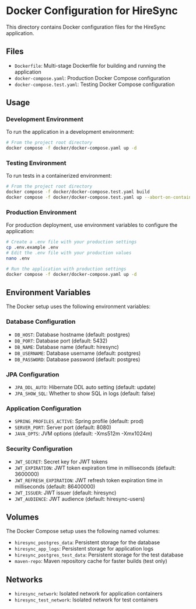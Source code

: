 # Docker Configuration for HireSync

This directory contains Docker configuration files for the HireSync application.

## Files

- `Dockerfile`: Multi-stage Dockerfile for building and running the application
- `docker-compose.yaml`: Production Docker Compose configuration
- `docker-compose.test.yaml`: Testing Docker Compose configuration

## Usage

### Development Environment

To run the application in a development environment:

```bash
# From the project root directory
docker compose -f docker/docker-compose.yaml up -d
```

### Testing Environment

To run tests in a containerized environment:

```bash
# From the project root directory
docker compose -f docker/docker-compose.test.yaml build
docker compose -f docker/docker-compose.test.yaml up --abort-on-container-exit --exit-code-from app-test
```

### Production Environment

For production deployment, use environment variables to configure the application:

```bash
# Create a .env file with your production settings
cp .env.example .env
# Edit the .env file with your production values
nano .env

# Run the application with production settings
docker compose -f docker/docker-compose.yaml up -d
```

## Environment Variables

The Docker setup uses the following environment variables:

### Database Configuration
- `DB_HOST`: Database hostname (default: postgres)
- `DB_PORT`: Database port (default: 5432)
- `DB_NAME`: Database name (default: hiresync)
- `DB_USERNAME`: Database username (default: postgres)
- `DB_PASSWORD`: Database password (default: postgres)

### JPA Configuration
- `JPA_DDL_AUTO`: Hibernate DDL auto setting (default: update)
- `JPA_SHOW_SQL`: Whether to show SQL in logs (default: false)

### Application Configuration
- `SPRING_PROFILES_ACTIVE`: Spring profile (default: prod)
- `SERVER_PORT`: Server port (default: 8080)
- `JAVA_OPTS`: JVM options (default: -Xms512m -Xmx1024m)

### Security Configuration
- `JWT_SECRET`: Secret key for JWT tokens
- `JWT_EXPIRATION`: JWT token expiration time in milliseconds (default: 3600000)
- `JWT_REFRESH_EXPIRATION`: JWT refresh token expiration time in milliseconds (default: 86400000)
- `JWT_ISSUER`: JWT issuer (default: hiresync)
- `JWT_AUDIENCE`: JWT audience (default: hiresync-users)

## Volumes

The Docker Compose setup uses the following named volumes:

- `hiresync_postgres_data`: Persistent storage for the database
- `hiresync_app_logs`: Persistent storage for application logs
- `hiresync_postgres_test_data`: Persistent storage for the test database
- `maven-repo`: Maven repository cache for faster builds (test only)

## Networks

- `hiresync_network`: Isolated network for application containers
- `hiresync_test_network`: Isolated network for test containers